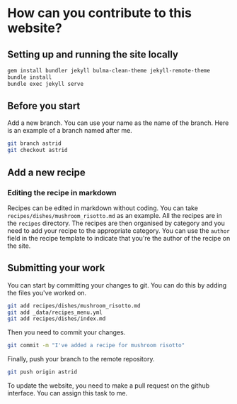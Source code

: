 How can you contribute to this website?
=======================================

## Setting up and running the site locally

```bash
gem install bundler jekyll bulma-clean-theme jekyll-remote-theme
bundle install
bundle exec jekyll serve
```

## Before you start

Add a new branch. You can use your name as the name of the branch. Here is an example of a branch named after me.

```bash
git branch astrid
git checkout astrid
```

## Add a new recipe

### Editing the recipe in markdown

Recipes can be edited in markdown without coding. You can take `recipes/dishes/mushroom_risotto.md` as an example. All the recipes are in the `recipes` directory. The recipes are then organised by category and you need to add your recipe to the appropriate category. You can use the `author` field in the recipe template to indicate that you're the author of the recipe on the site.

## Submitting your work

You can start by committing your changes to git. You can do this by adding the files you've worked on.

```bash
git add recipes/dishes/mushroom_risotto.md
git add _data/recipes_menu.yml
git add recipes/dishes/index.md
```

Then you need to commit your changes.

```bash
git commit -m "I've added a recipe for mushroom risotto"
```

Finally, push your branch to the remote repository.

```bash
git push origin astrid
```

To update the website, you need to make a pull request on the github interface. You can assign this task to me.

